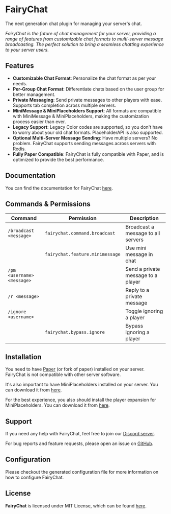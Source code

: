 # FairyChat

The next generation chat plugin for managing your server's chat.

*FairyChat is the future of chat management for your server, providing a range of features from customizable
chat
formats to multi-server message broadcasting. The perfect solution to bring a seamless chatting experience to
your
server users.*

## Features

- **Customizable Chat Format**: Personalize the chat format as per your needs.
- **Per-Group Chat Format**: Differentiate chats based on the user group for better management.
- **Private Messaging**: Send private messages to other players with ease. Supports tab completion across multiple
  servers.
- **MiniMessage & MiniPlaceholders Support**: All formats are compatible with MiniMessage & MiniPlaceholders, making the
  customization process easier than ever.
- **Legacy Support**: Legacy Color codes are supported, so you don't have to worry about your old chat formats.
  PlaceholderAPI is also supported.
- **Optional Multi-Server Message Sending**: Have multiple servers? No problem. FairyChat supports sending messages
  across servers with Redis.
- **Fully Paper Compatible**: FairyChat is fully compatible with Paper, and is optimized to provide the best
  performance.

## Documentation

You can find the documentation for FairyChat [here](https://github.com/rexlManu/FairyChat/wiki).

## Commands & Permissions

| Command                    | Permission                      | Description                        |
|----------------------------|---------------------------------|------------------------------------|
| `/broadcast <message>`     | `fairychat.command.broadcast`   | Broadcast a message to all servers |
|                            | `fairychat.feature.minimessage` | Use mini message in chat           |
| `/pm <username> <message>` |                                 | Send a private message to a player |
| `/r <message>`             |                                 | Reply to a private message         |
| `/ignore <username>`       |                                 | Toggle ignoring a player           |
|                            | `fairychat.bypass.ignore`       | Bypass ignoring a player           |

## Installation

You need to have [Paper](https://papermc.io/) (or fork of paper) installed on your server. FairyChat is not
compatible
with other server software.

It's also important to have MiniPlaceholders installed on your server. You can download it
from [here](https://modrinth.com/plugin/miniplaceholders).

For the best experience, you also should install the player expansion for MiniPlaceholders. You can download it
from [here](https://github.com/MiniPlaceholders/Player-Expansion).

## Support

If you need any help with FairyChat, feel free to join our [Discord server](https://discord.gg/bM8NtsJVeb).

For bug reports and feature requests, please open an issue on [GitHub](https://github.com/rexlManu/FairyChat/issues).

## Configuration

Please checkout the generated configuration file for more information on how to configure FairyChat.

## License

**FairyChat** is licensed under MIT License, which can be found [here](LICENSE).